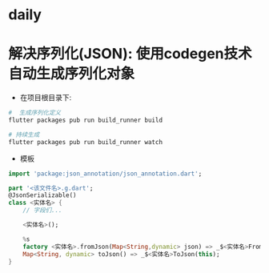 # daily

# 解决序列化(JSON): 使用codegen技术自动生成序列化对象
- 在项目根目录下:
```bash
#  生成序列化定义
flutter packages pub run build_runner build
```
```bash
# 持续生成
flutter packages pub run build_runner watch
```
- 模板
```dart
import 'package:json_annotation/json_annotation.dart';

part '<该文件名>.g.dart';
@JsonSerializable()
class <实体名> {
    // 字段们...

    <实体名>();

    %s
    factory <实体名>.fromJson(Map<String,dynamic> json) => _$<实体名>FromJson(json);
    Map<String, dynamic> toJson() => _$<实体名>ToJson(this);
}
```
